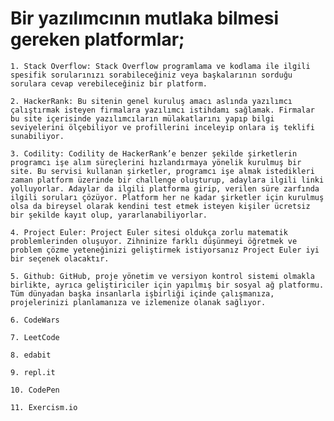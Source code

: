 # Bir yazılımcının mutlaka bilmesi gereken platformlar;
    1. Stack Overflow: Stack Overflow programlama ve kodlama ile ilgili spesifik sorularınızı sorabileceğiniz veya başkalarının sorduğu sorulara cevap verebileceğiniz bir platform.

    2. HackerRank: Bu sitenin genel kuruluş amacı aslında yazılımcı çalıştırmak isteyen firmalara yazılımcı istihdamı sağlamak. Firmalar bu site içerisinde yazılımcıların mülakatlarını yapıp bilgi seviyelerini ölçebiliyor ve profillerini inceleyip onlara iş teklifi sunabiliyor.

    3. Codility: Codility de HackerRank’e benzer şekilde şirketlerin programcı işe alım süreçlerini hızlandırmaya yönelik kurulmuş bir site. Bu servisi kullanan şirketler, programcı işe almak istedikleri zaman platform üzerinde bir challenge oluşturup, adaylara ilgili linki yolluyorlar. Adaylar da ilgili platforma girip, verilen süre zarfında ilgili soruları çözüyor. Platform her ne kadar şirketler için kurulmuş olsa da bireysel olarak kendini test etmek isteyen kişiler ücretsiz bir şekilde kayıt olup, yararlanabiliyorlar.

    4. Project Euler: Project Euler sitesi oldukça zorlu matematik problemlerinden oluşuyor. Zihninize farklı düşünmeyi öğretmek ve problem çözme yeteneğinizi geliştirmek istiyorsanız Project Euler iyi bir seçenek olacaktır.

    5. Github: GitHub, proje yönetim ve versiyon kontrol sistemi olmakla birlikte, ayrıca geliştiriciler için yapılmış bir sosyal ağ platformu. Tüm dünyadan başka insanlarla işbirliği içinde çalışmanıza, projelerinizi planlamanıza ve izlemenize olanak sağlıyor.

    6. CodeWars

    7. LeetCode

    8. edabit

    9. repl.it

    10. CodePen
    
    11. Exercism.io